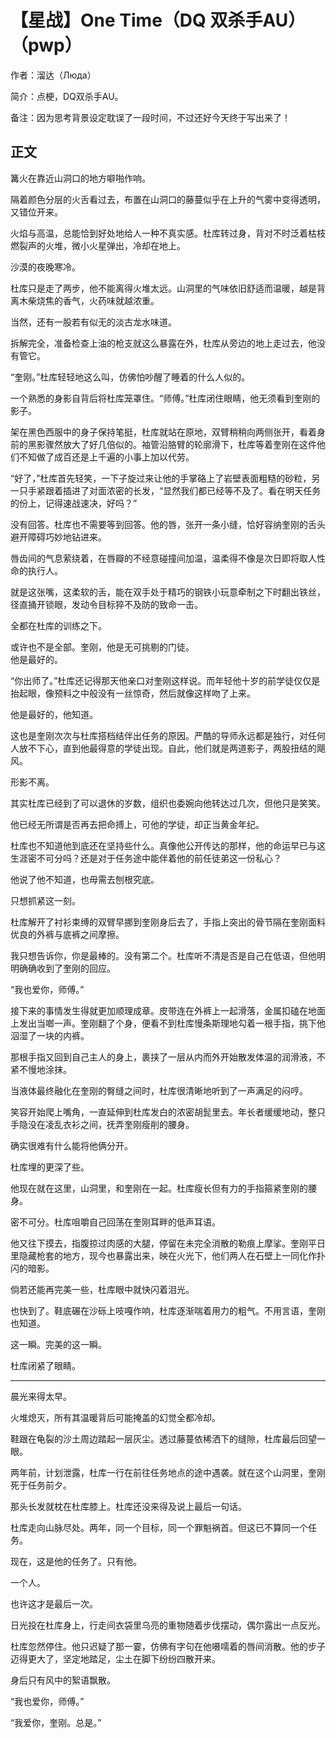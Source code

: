 # 【星战】One Time（DQ 双杀手AU）（pwp）  
  
作者：溜达（Люда）  
  
简介：点梗，DQ双杀手AU。  
  
备注：因为思考背景设定耽误了一段时间，不过还好今天终于写出来了！  
  
  
## 正文  
  
篝火在靠近山洞口的地方噼啪作响。  
  
隔着颜色分层的火舌看过去，布置在山洞口的藤蔓似乎在上升的气雾中变得透明，又错位开来。  
  
火焰与高温，总能恰到好处地给人一种不真实感。杜库转过身，背对不时泛着枯枝燃裂声的火堆，微小火星弹出，冷却在地上。  
  
沙漠的夜晚寒冷。  
  
杜库只是走了两步，他不能离得火堆太远。山洞里的气味依旧舒适而温暖，越是背离木柴烧焦的香气，火药味就越浓重。  
  
当然，还有一股若有似无的淡古龙水味道。  
  
拆解完全，准备检查上油的枪支就这么暴露在外，杜库从旁边的地上走过去，他没有管它。  
  
“奎刚。”杜库轻轻地这么叫，仿佛怕吵醒了睡着的什么人似的。  
  
一个熟悉的身影自背后将杜库笼罩住。“师傅。”杜库闭住眼睛，他无须看到奎刚的影子。  
  
架在黑色西服中的身子保持笔挺，杜库就站在原地，双臂稍稍向两侧张开，看着身前的黑影骤然放大了好几倍似的。袖管沿胳臂的轮廓滑下，杜库等着奎刚在这件他们不知做了成百还是上千遍的小事上加以代劳。  
  
“好了，”杜库首先轻笑，一下子旋过来让他的手掌硌上了岩壁表面粗糙的砂粒，另一只手紧跟着插进了对面浓密的长发，“显然我们都已经等不及了。看在明天任务的份上，记得速战速决，好吗？”  
  
没有回答。杜库也不需要等到回答。他的唇，张开一条小缝，恰好容纳奎刚的舌头避开障碍巧妙地钻进来。  
  
唇齿间的气息萦绕着，在唇瓣的不经意碰撞间加温，温柔得不像是次日即将取人性命的执行人。  
  
就是这张嘴，这柔软的舌，能在双手处于精巧的钢铁小玩意牵制之下时翻出铁丝，径直捅开锁眼，发动令目标猝不及防的致命一击。  
  
全都在杜库的训练之下。  
  
或许也不是全部。奎刚，他是无可挑剔的门徒。  
他是最好的。  
  
“你出师了。”杜库还记得那天他亲口对奎刚这样说。而年轻他十岁的前学徒仅仅是抬起眼，像预料之中般没有一丝惊奇，然后就像这样吻了上来。  
  
他是最好的，他知道。  
  
这也是奎刚次次与杜库搭档结伴出任务的原因。严酷的导师永远都是独行，对任何人放不下心，直到他最得意的学徒出现。自此，他们就是两道影子，两股扭结的飓风。  
  
形影不离。  
  
其实杜库已经到了可以退休的岁数，组织也委婉向他转达过几次，但他只是笑笑。  
  
他已经无所谓是否再去把命搏上，可他的学徒，却正当黄金年纪。  
  
杜库也不知道他到底还在坚持些什么。真像他公开传达的那样，他的命运早已与这生涯密不可分吗？还是对于任务途中能伴着他的前任徒弟这一份私心？  
  
他说了他不知道，也毋需去刨根究底。  
  
只想抓紧这一刻。  
  
杜库解开了衬衫束缚的双臂早挪到奎刚身后去了，手指上突出的骨节隔在奎刚面料优良的外裤与底裤之间摩擦。  
  
我只想告诉你，你是最棒的。没有第二个。杜库听不清是否是自己在低语，但他明明确确收到了奎刚的回应。  
  
“我也爱你，师傅。”  
  
接下来的事情发生得就更加顺理成章。皮带连在外裤上一起滑落，金属扣磕在地面上发出当啷一声。奎刚翻了个身，便看不到杜库慢条斯理地勾着一根手指，挑下他泅湿了一块的内裤。  
  
那根手指又回到自己主人的身上，裹挟了一层从内而外开始散发体温的润滑液，不紧不慢地涂抹。  
  
当液体最终融化在奎刚的臀缝之间时，杜库很清晰地听到了一声满足的闷哼。  
  
笑容开始爬上嘴角，一直延伸到杜库发白的浓密胡髭里去。年长者缓缓地动，整只手隐没在凌乱衣衫之间，抚弄奎刚瘦削的腰身。  
  
确实很难有什么能将他俩分开。  
  
杜库埋的更深了些。  
  
他现在就在这里，山洞里，和奎刚在一起。杜库瘦长但有力的手指箍紧奎刚的腰身。  
  
密不可分。杜库咀嚼自己回荡在奎刚耳畔的低声耳语。  
  
他又往下摸去，指腹掠过肉感的大腿，停留在未完全消散的勒痕上摩挲。奎刚平日里隐藏枪套的地方，现今也暴露出来，映在火光下，他们两人在石壁上一同化作扑闪的暗影。  
  
倘若还能再完美一些，杜库眼中就快闪着泪光。  
  
也快到了。鞋底碾在沙砾上吱嘎作响，杜库逐渐喘着用力的粗气。不用言语，奎刚也知道。  
  
这一瞬。完美的这一瞬。  
  
杜库闭紧了眼睛。  
  
***  
  
晨光来得太早。  
  
火堆熄灭，所有其温暖背后可能掩盖的幻觉全都冷却。  
  
鞋跟在龟裂的沙土周边踏起一层灰尘。透过藤蔓依稀洒下的缝隙，杜库最后回望一眼。  
  
两年前，计划泄露，杜库一行在前往任务地点的途中遇袭。就在这个山洞里，奎刚死于任务前夕。  
  
那头长发就枕在杜库膝上。杜库还没来得及说上最后一句话。  
  
杜库走向山脉尽处。两年，同一个目标，同一个罪魁祸首。但这已不算同一个任务。  
  
现在，这是他的任务了。只有他。  
  
一个人。  
  
也许这才是最后一次。  
  
日光投在杜库身上，行走间衣袋里乌亮的重物随着步伐摆动，偶尔露出一点反光。  
  
杜库忽然停住。他只迟疑了那一霎，仿佛有字句在他嗫嚅着的唇间消散。他的步子迈得更大了，坚定地踏足，尘土在脚下纷纷四散开来。  
  
身后只有风中的絮语飘散。  
  
“我也爱你，师傅。”  
  
“我爱你，奎刚。总是。”  
  
